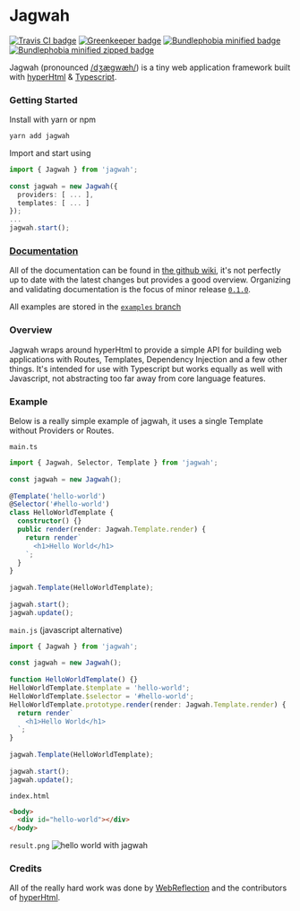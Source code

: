 # Jagwah

[![Travis CI badge](https://travis-ci.org/8eecf0d2/jagwah.svg?branch=master)](https://travis-ci.org/)
[![Greenkeeper badge](https://badges.greenkeeper.io/8eecf0d2/jagwah.svg)](https://greenkeeper.io/)
[![Bundlephobia minified badge](https://img.shields.io/bundlephobia/min/jagwah.svg)](https://bundlephobia.com/result?p=jagwah@latest)
[![Bundlephobia minified zipped badge](https://img.shields.io/bundlephobia/minzip/jagwah.svg)](https://bundlephobia.com/result?p=jagwah@latest)

Jagwah (pronounced [/dʒægwæh/](https://itinerarium.github.io/phoneme-synthesis/)) is a tiny web application framework built with [hyperHtml](https://github.com/WebReflection/hyperHtml) & [Typescript](https://github.com/Microsoft/TypeScript).

### Getting Started

Install with yarn or npm​

```bash
yarn add jagwah
```

Import and start using

```ts
import { Jagwah } from 'jagwah';
​
const jagwah = new Jagwah({
  providers: [ ... ],
  templates: [ ... ]
});
...
jagwah.start();
```


### [Documentation](https://github.com/8eecf0d2/jagwah/wiki)

All of the documentation can be found in [the github wiki](https://github.com/8eecf0d2/jagwah/wiki), it's not perfectly up to date with the latest changes but provides a good overview. Organizing and validating documentation is the focus of minor release [`0.1.0`](https://github.com/8eecf0d2/jagwah/projects/4).

All examples are stored in the [`examples` branch](https://github.com/8eecf0d2/jagwah/tree/examples)

### Overview

Jagwah wraps around hyperHtml to provide a simple API for building web applications with Routes, Templates, Dependency Injection and a few other things. It's intended for use with Typescript but works equally as well with Javascript, not abstracting too far away from core language features.

### Example

Below is a really simple example of jagwah, it uses a single Template without Providers or Routes.

`main.ts`
```ts
import { Jagwah, Selector, Template } from 'jagwah';
​
const jagwah = new Jagwah();
​
@Template('hello-world')
@Selector('#hello-world')
class HelloWorldTemplate {
  constructor() {}
  public render(render: Jagwah.Template.render) {
    return render`
      <h1>Hello World</h1>
    `;
  }
}
​
jagwah.Template(HelloWorldTemplate);
​
jagwah.start();
jagwah.update();
```

`main.js` (javascript alternative)
```ts
import { Jagwah } from 'jagwah';
​
const jagwah = new Jagwah();
​
function HelloWorldTemplate() {}
HelloWorldTemplate.$template = 'hello-world';
HelloWorldTemplate.$selector = '#hello-world';
HelloWorldTemplate.prototype.render(render: Jagwah.Template.render) {
  return render`
    <h1>Hello World</h1>
  `;
}
​
jagwah.Template(HelloWorldTemplate);
​
jagwah.start();
jagwah.update();
```

`index.html`
```html
<body>
  <div id="hello-world"></div>
</body>
```

`result.png`
![hello world with jagwah](https://i.imgur.com/Yu7GYaK.png)

### Credits

All of the really hard work was done by [WebReflection](https://github.com/WebReflection) and the contributors of [hyperHtml](https://github.com/WebReflection/hyperHtml/graphs/contributors).
